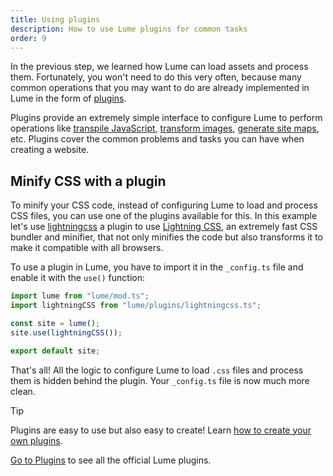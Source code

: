 ```yaml
---
title: Using plugins
description: How to use Lume plugins for common tasks
order: 9
---
```


In the previous step, we learned how Lume can load assets and process them.
Fortunately, you won't need to do this very often, because many common
operations that you may want to do are already implemented in Lume in the form
of [plugins](/plugins/).

Plugins provide an extremely simple interface to configure Lume to perform
operations like [transpile JavaScript](../../plugins/esbuild.md),
[transform images](../../plugins/transform_images.md),
[generate site maps](../../plugins/sitemap.md), etc. Plugins cover the common
problems and tasks you can have when creating a website.

## Minify CSS with a plugin

To minify your CSS code, instead of configuring Lume to load and process CSS
files, you can use one of the plugins available for this. In this example let's
use [lightningcss](../../plugins/lightningcss.md) a plugin to use
[Lightning CSS](https://lightningcss.dev/), an extremely fast CSS bundler and
minifier, that not only minifies the code but also transforms it to make it
compatible with all browsers.

To use a plugin in Lume, you have to import it in the `_config.ts` file and
enable it with the `use()` function:

```js
import lume from "lume/mod.ts";
import lightningCSS from "lume/plugins/lightningcss.ts";

const site = lume();
site.use(lightningCSS());

export default site;
```

That's all! All the logic to configure Lume to load `.css` files and process
them is hidden behind the plugin. Your `_config.ts` file is now much more clean.

> [!tip]
>
> Plugins are easy to use but also easy to create! Learn
> [how to create your own plugins](../advanced/plugins.md).

[Go to Plugins](/plugins/) to see all the official Lume plugins.
